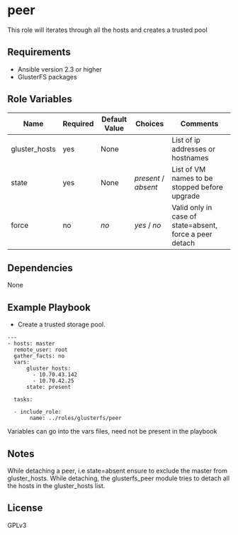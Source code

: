 peer
====

This role will iterates through all the hosts and creates a trusted pool

Requirements
------------

* Ansible version 2.3 or higher
* GlusterFS packages

Role Variables
--------------

| Name               | Required | Default Value | Choices | Comments |
|--------------------|----------|-------------|-----------|-----------------|
| gluster_hosts      | yes   | None |              | List of ip addresses or hostnames |
| state     | yes | None | *present* / *absent* |List of VM names to be stopped before upgrade |
| force     | no | _no_ | *yes* / *no* | Valid only in case of state=absent, force a peer detach |

Dependencies
------------

None

Example Playbook
----------------

* Create a trusted storage pool.

```
---
- hosts: master
  remote_user: root
  gather_facts: no
  vars:
      gluster_hosts:
        - 10.70.43.142
        - 10.70.42.25
      state: present

  tasks:

  - include_role:
       name: ../roles/glusterfs/peer

```

Variables can go into the vars files, need not be present in the playbook

Notes
-----

While detaching a peer, i.e state=absent ensure to exclude the master from gluster_hosts.
While detaching, the glusterfs_peer module tries to detach all the hosts in the gluster_hosts list.

License
-------
GPLv3
